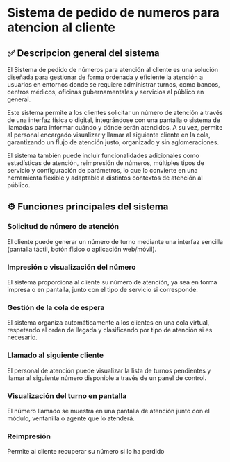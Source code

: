 # Sistema de pedido de numeros para atencion al cliente
## ✅ Descripcion general del sistema
El Sistema de pedido de números para atención al cliente es una solución diseñada para gestionar de forma ordenada y eficiente la atención a usuarios en entornos donde se requiere administrar turnos, como bancos, centros médicos, oficinas gubernamentales y servicios al público en general.

Este sistema permite a los clientes solicitar un número de atención a través de una interfaz física o digital, integrándose con una pantalla o sistema de llamadas para informar cuándo y dónde serán atendidos. A su vez, permite al personal encargado visualizar y llamar al siguiente cliente en la cola, garantizando un flujo de atención justo, organizado y sin aglomeraciones.

El sistema también puede incluir funcionalidades adicionales como estadísticas de atención, reimpresión de números, múltiples tipos de servicio y configuración de parámetros, lo que lo convierte en una herramienta flexible y adaptable a distintos contextos de atención al público.

## ⚙️ Funciones principales del sistema
### Solicitud de número de atención
El cliente puede generar un número de turno mediante una interfaz sencilla (pantalla táctil, botón físico o aplicación web/móvil).
### Impresión o visualización del número
El sistema proporciona al cliente su número de atención, ya sea en forma impresa o en pantalla, junto con el tipo de servicio si corresponde.
### Gestión de la cola de espera
El sistema organiza automáticamente a los clientes en una cola virtual, respetando el orden de llegada y clasificando por tipo de atención si es necesario.
### Llamado al siguiente cliente
El personal de atención puede visualizar la lista de turnos pendientes y llamar al siguiente número disponible a través de un panel de control.
### Visualización del turno en pantalla
El número llamado se muestra en una pantalla de atención junto con el módulo, ventanilla o agente que lo atenderá.
### Reimpresión 
Permite al cliente recuperar su número si lo ha perdido
